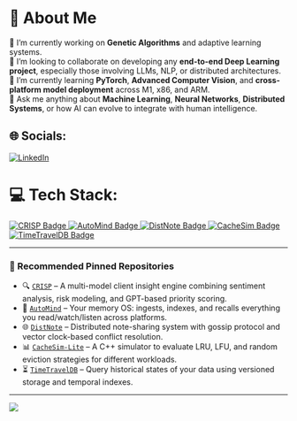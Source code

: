 # 💫 About Me

🔭 I’m currently working on <strong>Genetic Algorithms</strong> and adaptive learning systems.<br>
🤝 I’m looking to collaborate on developing any <strong>end-to-end Deep Learning project</strong>, especially those involving LLMs, NLP, or distributed architectures.<br>
🌱 I’m currently learning <strong>PyTorch</strong>, <strong>Advanced Computer Vision</strong>, and <strong>cross-platform model deployment</strong> across M1, x86, and ARM.<br>
💬 Ask me anything about <strong>Machine Learning</strong>, <strong>Neural Networks</strong>, <strong>Distributed Systems</strong>, or how AI can evolve to integrate with human intelligence.<br>



## 🌐 Socials:
[![LinkedIn](https://img.shields.io/badge/LinkedIn-%230077B5.svg?logo=linkedin&logoColor=white)](https://www.linkedin.com/in/sai-krishna-vishnumolakala/) 

# 💻 Tech Stack:
<p>
  <a href="https://github.com/your-username/CRISP" target="_blank">
    <img src="https://img.shields.io/badge/CRISP-Client%20Sentiment%20Engine-blueviolet?style=for-the-badge&logo=producthunt&logoColor=white" alt="CRISP Badge"/>
  </a>
  <a href="https://github.com/your-username/AutoMind" target="_blank">
    <img src="https://img.shields.io/badge/AutoMind-Memory%20OS%20for%20Your%20Mind-ff69b4?style=for-the-badge&logo=opsgenie&logoColor=white" alt="AutoMind Badge"/>
  </a>
  <a href="https://github.com/your-username/DistNote" target="_blank">
    <img src="https://img.shields.io/badge/DistNote-P2P%20Note%20Sharing-brightgreen?style=for-the-badge&logo=libreoffice&logoColor=white" alt="DistNote Badge"/>
  </a>
  <a href="https://github.com/your-username/CacheSim-Lite" target="_blank">
    <img src="https://img.shields.io/badge/CacheSim--Lite-Cache%20Strategy%20Simulator-orange?style=for-the-badge&logo=databricks&logoColor=white" alt="CacheSim Badge"/>
  </a>
  <a href="https://github.com/your-username/TimeTravelDB" target="_blank">
    <img src="https://img.shields.io/badge/TimeTravelDB-Temporal%20Query%20Engine-lightgrey?style=for-the-badge&logo=sqlite&logoColor=white" alt="TimeTravelDB Badge"/>
  </a>
</p>

---

### 📌 Recommended Pinned Repositories

- 🔍 [`CRISP`](https://github.com/your-username/CRISP) – A multi-model client insight engine combining sentiment analysis, risk modeling, and GPT-based priority scoring.
- 🧠 [`AutoMind`](https://github.com/your-username/AutoMind) – Your memory OS: ingests, indexes, and recalls everything you read/watch/listen across platforms.
- 🌐 [`DistNote`](https://github.com/your-username/DistNote) – Distributed note-sharing system with gossip protocol and vector clock-based conflict resolution.
- 📊 [`CacheSim-Lite`](https://github.com/your-username/CacheSim-Lite) – A C++ simulator to evaluate LRU, LFU, and random eviction strategies for different workloads.
- ⏳ [`TimeTravelDB`](https://github.com/your-username/TimeTravelDB) – Query historical states of your data using versioned storage and temporal indexes.
</details>


---
[![](https://visitcount.itsvg.in/api?id=SaiKrishna-KK&icon=0&color=0)](https://visitcount.itsvg.in)

